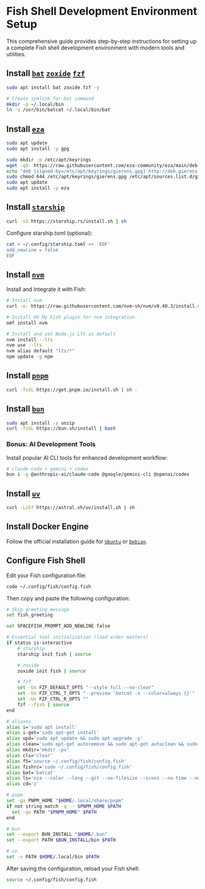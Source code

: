 # Fish Shell Development Environment Setup

This comprehensive guide provides step-by-step instructions for setting up a complete Fish shell development environment with modern tools and utilities.

## Install [`bat`](https://github.com/sharkdp/bat) [`zoxide`](https://github.com/ajeetdsouza/zoxide) [`fzf`](https://github.com/junegunn/fzf)

```sh
sudo apt install bat zoxide fzf -y

# Create symlink for bat command
mkdir -p ~/.local/bin
ln -s /usr/bin/batcat ~/.local/bin/bat
```

## Install [`eza`](https://github.com/eza-community/eza)

```sh
sudo apt update
sudo apt install -y gpg

sudo mkdir -p /etc/apt/keyrings
wget -qO- https://raw.githubusercontent.com/eza-community/eza/main/deb.asc | sudo gpg --dearmor -o /etc/apt/keyrings/gierens.gpg
echo "deb [signed-by=/etc/apt/keyrings/gierens.gpg] http://deb.gierens.de stable main" | sudo tee /etc/apt/sources.list.d/gierens.list
sudo chmod 644 /etc/apt/keyrings/gierens.gpg /etc/apt/sources.list.d/gierens.list
sudo apt update
sudo apt install -y eza
```

## Install [`starship`](https://starship.rs/)

```sh
curl -sS https://starship.rs/install.sh | sh
```
Configure starship.toml (optional):

```sh
cat > ~/.config/starship.toml << 'EOF'
add_newline = false
EOF
```

## Install [`nvm`](https://github.com/nvm-sh/nvm)

Install and integrate it with Fish:

```sh
# Install nvm
curl -o- https://raw.githubusercontent.com/nvm-sh/nvm/v0.40.3/install.sh | bash

# Install Oh My Fish plugin for nvm integration
omf install nvm

# Install and set Node.js LTS as default
nvm install --lts
nvm use --lts
nvm alias default "lts/*"
npm update -g npm
```

## Install [`pnpm`](https://pnpm.io/)

```sh
curl -fsSL https://get.pnpm.io/install.sh | sh -
```

## Install [`bun`](https://bun.sh/)

```sh
sudo apt install -y unzip
curl -fsSL https://bun.sh/install | bash
```

### Bonus: AI Development Tools

Install popular AI CLI tools for enhanced development workflow:

```sh
# claude-code + gemini + codex
bun i -g @anthropic-ai/claude-code @google/gemini-cli @openai/codex
```

## Install [`uv`](https://docs.astral.sh/uv/)

```sh
curl -LsSf https://astral.sh/uv/install.sh | sh
```

## Install Docker Engine
Follow the official installation guide for [`Ubuntu`](https://docs.docker.com/engine/install/ubuntu/) or [`Debian`](https://docs.docker.com/engine/install/debian/).

## Configure Fish Shell

Edit your Fish configuration file:

```sh
code ~/.config/fish/config.fish
```

Then copy and paste the following configuration:

```sh
# Skip greeting message
set fish_greeting

set SPACEFISH_PROMPT_ADD_NEWLINE false

# Essential tool initialization (load order matters)
if status is-interactive
    # starship
    starship init fish | source

    # zoxide
    zoxide init fish | source

    # fzf
    set -Ux FZF_DEFAULT_OPTS "--style full --no-clear"
    set -Ux FZF_CTRL_T_OPTS "--preview 'batcat -n --color=always {}'"
    set -Ux FZF_CTRL_R_OPTS ""
    fzf --fish | source
end

# aliases
alias i='sudo apt install'
alias i-get='sudo apt-get install'
alias upd='sudo apt update && sudo apt upgrade -y'
alias clean='sudo apt-get autoremove && sudo apt-get autoclean && sudo apt-get clean'
alias mkdir='mkdir -pv'
alias cls='clear'
alias f5='source ~/.config/fish/config.fish'
alias fishrc='code ~/.config/fish/config.fish'
alias bat='batcat'
alias ls='eza --color --long --git --no-filesize --icons --no-time --no-user --no-permissions'
alias cd='z'

# pnpm
set -gx PNPM_HOME "$HOME/.local/share/pnpm"
if not string match -q -- $PNPM_HOME $PATH
  set -gx PATH "$PNPM_HOME" $PATH
end

# bun
set --export BUN_INSTALL "$HOME/.bun"
set --export PATH $BUN_INSTALL/bin $PATH

# uv
set -x PATH $HOME/.local/bin $PATH
```

After saving the configuration, reload your Fish shell:

```sh
source ~/.config/fish/config.fish
```

